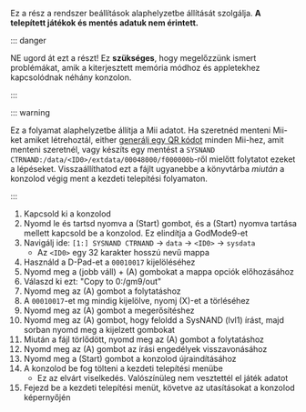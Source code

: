 Ez a rész a rendszer beállítások alaphelyzetbe állítását szolgálja. **A telepített játékok és mentés adatuk nem érintett.**

::: danger

NE ugord át ezt a részt! Ez **szükséges**, hogy megelőzzünk ismert problémákat, amik a kiterjesztett memória módhoz és appletekhez kapcsolódnak néhány konzolon.

:::

::: warning

Ez a folyamat alaphelyzetbe állítja a Mii adatot. Ha szeretnéd menteni Mii-ket amiket létrehoztál, either [generálj egy QR kódot](https://en-americas-support.nintendo.com/app/answers/detail/a_id/298/~/how-to-generate-a-qr-code%E2%84%A2-for-a-mii) minden Mii-hez, amit menteni szeretnél, vagy készíts egy mentést a `SYSNAND CTRNAND:/data/<ID0>/extdata/00048000/f000000b`-ről mielőtt folytatot ezeket a lépéseket. Visszaállíthatod ezt a fájlt ugyanebbe a könyvtárba _miután_ a konzolod végig ment a kezdeti telepítési folyamaton.

:::

1. Kapcsold ki a konzolod
2. Nyomd le és tartsd nyomva a (Start) gombot, és a (Start) nyomva tartása mellett kapcsold be a konzolod. Ez elindítja a GodMode9-et
3. Navigálj ide: `[1:] SYSNAND CTRNAND` -> `data` -> `<ID0>` -> `sysdata`
   - Az `<ID0>` egy 32 karakter hosszú nevű mappa
4. Használd a D-Pad-et a `00010017` kijelöléséhez
5. Nyomd meg a (jobb váll) + (A) gombokat a mappa opciók előhozásához
6. Válaszd ki ezt: "Copy to 0:/gm9/out"
7. Nyomd meg az (A) gombot a folytatáshoz
8. A `00010017`-et mg mindig kijelölve, nyomj (X)-et a törléséhez
9. Nyomd meg az (A) gombot a megerősítéshez
10. Nyomd meg az (A) gombot, hogy feloldd a SysNAND (lvl1) írást, majd sorban nyomd meg a kijelzett gombokat
11. Miután a fájl törlődött, nyomd meg az (A) gombot a folytatáshoz
12. Nyomd meg az (A) gombot az írási engedélyek visszavonásához
13. Nyomd meg a (Start) gombot a konzolod újraindításához
14. A konzolod be fog tölteni a kezdeti telepítési menübe
    - Ez az elvárt viselkedés. Valószínüleg nem vesztettél el játék adatot
15. Fejezd be a kezdeti telepítési menüt, követve az utasításokat a konzolod képernyőjén
